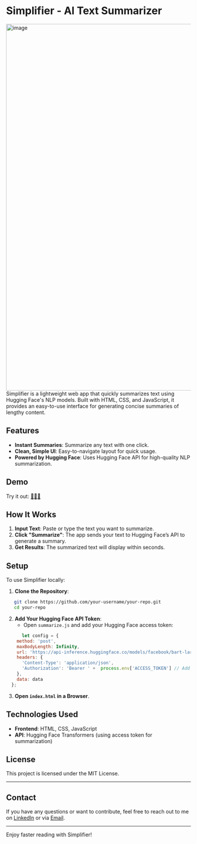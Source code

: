 
# Simplifier - AI Text Summarizer
<img width="1000" alt="image" src="https://github.com/user-attachments/assets/8016b677-e126-4ca9-9d38-b9e7871859e4">
Simplifier is a lightweight web app that quickly summarizes text using Hugging Face's NLP models. Built with HTML, CSS, and JavaScript, it provides an easy-to-use interface for generating concise summaries of lengthy content.

## Features

- **Instant Summaries**: Summarize any text with one click.
- **Clean, Simple UI**: Easy-to-navigate layout for quick usage.
- **Powered by Hugging Face**: Uses Hugging Face API for high-quality NLP summarization.

## Demo

Try it out: [👨🏻‍💻](https://ai-text-summarizer03.netlify.app/)


## How It Works

1. **Input Text**: Paste or type the text you want to summarize.
2. **Click "Summarize"**: The app sends your text to Hugging Face’s API to generate a summary.
3. **Get Results**: The summarized text will display within seconds.

## Setup

To use Simplifier locally:

1. **Clone the Repository**:
```bash
   git clone https://github.com/your-username/your-repo.git
   cd your-repo
```

2. **Add Your Hugging Face API Token**:
   - Open `summarize.js` and add your Hugging Face access token:
```javascript
      let config = {
    method: 'post',
    maxBodyLength: Infinity,
    url: 'https://api-inference.huggingface.co/models/facebook/bart-large-cnn',
    headers: {
      'Content-Type': 'application/json',
      'Authorization': 'Bearer ' +  process.env['ACCESS_TOKEN'] // Add Your token here
    },
    data: data
  };

```

3. **Open `index.html` in a Browser**.

## Technologies Used

- **Frontend**: HTML, CSS, JavaScript
- **API**: Hugging Face Transformers (using access token for summarization)

## License

This project is licensed under the MIT License.

---
## Contact

If you have any questions or want to contribute, feel free to reach out to me on [LinkedIn](https://www.linkedin.com/in/naman-singh-rana-a54842319) or via [Email](mailto:namanr738@gmail.com).

---

Enjoy faster reading with Simplifier!
